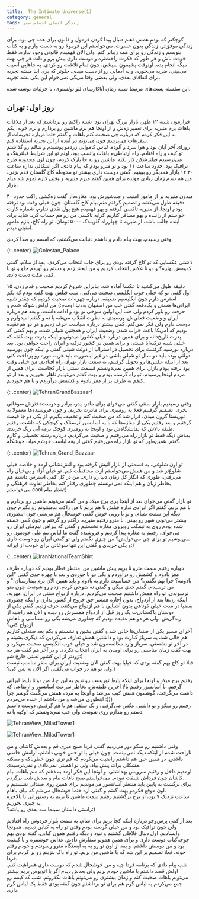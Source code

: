 ```yaml
---
title:  The Intimate Universe(1)
category: general
tags: زندگی انسان احساس سفر
---
```


 
کوچکتر که بودم همش ذهنم دنبال پیدا کردن فرمول و قانون برای همه چی بود. برای زندگی موفق‌تر، زندگی بدون حسرت.
می‌خواستم این فرمولا رو به دست بیارم و یه کتاب بنویسم و زندگی رو برای همه زیباتر کنم. ولی الان فهمیدم قانونی وجود نداره، فقط خودت باش و هر طور که فکرت راحت‌تره و دوست داری پیش برو و دلت هر چی بهت میگه انجام بده. اونوقت پشیمون نمیشی، چون تمام تلاشت رو کردی. یه جاهایی آسیب می‌بینی، ضربه می‌خوری و یه آدمایی رو از دست میدی، جلوتر که بری اینا میشه تجربه برای اتفاقای بعدی. ولی بعضی وقتا می‌گی نمی‌خوام این یکی بشه تجربه.

این سلسله پست‌های مرتبط شبیه رمان آناکارنینای لئو تولستوی، با جزئیات نوشته شده.
 
## روز اول: تهران
 
قرارمون شنبه ۱۲ ظهر، بازار بزرگ تهران بود. شنبه راکتم رو برداشتم که بعد از ملاقات باهات برم منیریه برای تعمیر زه‌ش و از اونجا هم برم ماشین رو بردارم و برم خونه. یکم به این فکر کردم که درباره چی صحبت کنم باهات و گفتم حتما درباره تجربه‌ات از سفرهات می‌پرسم چون می‌تونم در آینده از این تجربه استفاده کنم. <br/>
روزای آخر آبان بود و هوا سرد و آلوده. لباس کاموایی زردمو پوشیدم و شالم رو گذاشتم تو کیف و راه افتادم. راه‌ ارتباطی‌م باهات واتسپ بود، اونم تو این شرایط فیلترینگ و می‌ترسیدم فیلترشکن کار نکنه. ماشین رو یه جا پارک کردم، چون اون محدوده طرح ترافیک بود. حدود ساعت ۱۱ بود و تو مترو بودم که پیام دادی، اگر اشکالی نداره ساعت ۱۲:۳۰ بازار همدیگر رو ببینیم. گفتی دوست داری بیشتر تو محوطه کاخ گلستان قدم بزنی،‌ من هم دیدم زمان زیادی مونده برای همین گفتم میرم منیریه و وقتی کارم تموم شد میام بازار.<br/>


 
 میدون منیریه پر از مامور امنیت و ضدشورش بود. مغازه‌دار گفت زه‌کشی راکت حدود ۴۰ دقیقه طول می‌کشه و تصمیم گرفتم منم بیام کاخ گلستان، چون خیلی وقت بود نرفته بودم اونجا. از منیریه تاکسی گرفتم و یهو فهمیدم هیچ پول نقدی ندارم، شماره کارت خواستم از راننده و یهو مسافر کناریم کرایه تاکسی من رو هم حساب کرد. شاید برای آینده جالب باشه، از منیریه تا چهارراه گلوبندک ۵۰۰۰ تومان. تو راه کاخ، بازم مامور امنیتی دیدم.
 
 وقتی رسیدم، بهت پیام دادم و داشتم دنبالت می‌گشتم، که اسمم رو صدا کردی. <br/>
 
 {: .center}
 ![Golestan_Palace](https://raw.githubusercontent.com/spacelover1/FreedomWriter/master/image/Golestan-Palace.jpg)
 
داشتی عکسایی که تو کاخ گرفته بودی رو برای چاپ انتخاب می‌کردی. بعد از سلام، گفتی کدومش بهتره؟ و دو تا عکس انتخاب کردیم و من لبخند زدم و دستم رو آوردم جلو و تو با کمی مکث دست دادی.<br/>
 
 ۱۵ دقیقه طول می‌کشید تا عکسا آماده شه، بنابراین شروع کردیم صحبت و قدم زدن. اول گفتی تو که خیلی خوب انگلیسی صحبت می‌کنی، شب قبلش بهت گفته بودم که یکم استرس دارم چون انگلیسیم ضعیفه. درباره چهره‌ات صحبت کردیم که چقدر شبیه ایرانی‌ها هستی و یک‌دفعه گفتی خب من اصفهان به‌دنیا اومدم:) من اولش شوکه شدم و حرفت رو باور کردم ولی خب این اولین شوخی تو بود و ادامه داشت. و بعد هم درباره ایران و وضعیت فعلی‌ش. پرسیدی به نظرت انقلاب می‌شه یا نه و گفتم امیدوارم و دوست دارم ولی فکر نمی‌کنم. کمی بیشتر درباره سیاست حرف زدیم و هر دو هم‌عقیده بودیم که آمریکا باعث خراب شدن وضعیت ایران و همچنین شیلی شده. و بهم گفتی که پدرت تاریخ‌دانه و برای همین درباره خیلی کشورا میدونی و اینکه پدرت بهت گفته که خیلی شبیه ترکیه‌ایا هستی و برای همین در کشور ترکیه و ایران راحت خواهی بود. بعد درباره بورسیه گرفتنت برای تحصیل در استرالیا از دولت شیلی گفتی و اینکه چون بورسیه دولتی بوده باید دو سال تو شیلی باشی در غیر اینصورت باید هزینه‌ دوره رو پرداخت کنی.<br/>
بعد از اینکه عکس‌ها رو تحویل گرفتیم، به سمت بازار تهران راه افتادیم. من خیلی وقت بود نرفته بودم بازار. برای همین نمی‌دونستم قسمت سنتی بازار کجاست، برای همین از مردم اونجا پرسیدم. تو راه گرسنه بودم و بهت گفتم می‌تونیم ناهار بخوریم و بعد از تو کیفم یه ظرف پر از مغز بادوم و کشمش درآوردم و با هم خوردیم. 

{: .center}
![TehranGrandBazzaar1](https://raw.githubusercontent.com/spacelover1/FreedomWriter/master/image/TehranGrandBazzaar1.jpg)

وقتی رسیدیم بازار سنتی گفتی می‌خوای برای مادر، پدر، برادر و دوست‌دخترش سوغاتی بخری. تصمیم گرفتیم فعلا یه رومیزی برای مادرت بخریم. و چون فروشنده‌ها معمولا به توریستا گرون میدن، قرار شد که من صحبت کنم و تخفیف بگیرم. از یکی دو جا قیمت گرفتیم و بعد رفتیم یکی از مغازه‌ها که با یه آسانسور ترسناک و کوچکی که داشت، رفتیم طبقه بالاش که نمایشگاه‌ش بود و اونجا یه رومیزی کوچک ترمه آبی رنگ خریدی.<br/>
 بعدش دیگه فقط تو بازار راه می‌رفتیم و صحبت می‌کردیم، درباره رشته تحصیلی‌ و کارم گفتم. همین‌طور که تو بازار راه می‌رفتیم گفتی از یقه لباست خوشم میاد،‌ خوشکله. <br/>
 
{: .center}
![Tehran_Grand_Bazzaar](https://raw.githubusercontent.com/spacelover1/FreedomWriter/master/image/TehranGrandBazzaar2.jpg)


 تو اون شلوغی، یه قسمتی از بازار آتیش گرفته بود و آتش‌نشانی اومد و خلاصه خیلی شلوغ‌تر شد و من همش می‌خواستم ازت محافظت کنم. تو خیلی آزاد و بی‌خیال راه می‌رفتی، طوری که انگار کل زمان دنیا رو داری.
من در کل کمی استرس داشتم هم بخاطر زبان و هم اینکه نمی‌دونستم چطوری رفتار کنم بخاطر تفاوت فرهنگی و می‌خواستم cool بنظر بیام:)<br/>
 
تو بازار گفتی می‌خوای بعد از اینجا بری برج میلاد و من گفتم می‌تونم ماشین رو بردارم و با هم بریم. گفتم اگر ایرادی نداره قبلش با هم بریم تا من راکت بدمینتونم رو بگیرم چون دیگه این سمت نمیام. و تو با رویی خوش گفتی خوشحال هم می‌شی چون اینطوری بیشتر می‌تونی شهر رو ببینی. با مترو رفتیم منیریه. راکتم رو گرفتم و چون کمی خسته شده بودم روی یه نیمکت روبروی مغازه نشستیم و گفتی که پیراهن تیم‌ملی ایران رو می‌خوای. رفتیم یه مغازه‌ پیدا کردیم و فروشنده گفت ما لباس تیم ملی خودمون رو نمی‌پوشیم تو برای چی می‌خوایش؟ من چیزی نگفتم ولی تو گفتی ایران رو دوست داری و یکی خریدی و گفتی این تنها سوغاتی برای خودت از ایرانه:) <br/>

{: .center}
![IranNationalTeamShirt](https://raw.githubusercontent.com/spacelover1/FreedomWriter/master/image/NationalTeamShirt.jpg)
 
دوباره رفتیم سمت مترو تا بریم پیش ماشین من. منتظر قطار بودیم که دوباره ظرف مغز بادوم و کشمش رو درآوردم و یکی دو تا خوردی و بعد با چهره جدی گفتی "این بادومه؟ چرا بهم نگفتی؟ من حساسیت دارم به بادوم و باید همین الان برم بیمارستان!" و من ترسیدم، گفتم جدی میگی و گفتی نه شوخی کردم. زدم رو شونه‌ت چون منو ترسوندی. تو راه همش داشتیم صحبت می‌کردیم. درباره ازدواج سنتی در ایران، مهریه، اینکه زن‌ها بعد از ازدواج، بدون اجازه همسر حق خروج از کشور ندارن و اینکه چطوری بعضیا در مدت خیلی کوتاهی بدون آشنایی با هم ازدواج می‌کنند، حرف زدیم. گفتی یکی از دوستان پاکستانی‌ت یک روز قبل از ازدواج همسرش رو دیده و الان هم راضیه از زندگی‌ش. ولی هر دو هم عقیده بودیم که چطوری می‌شه یکی رو نشناسی و باهاش ازدواج کنی؟ <br/>
آخرای مسیر یکی از صندلی‌ها خالی شد و گفتی بشین و نشستم و یکم بعد صندلی کناریم هم خالی شد، یه سرباز کنارت بود و داشتین همش تعارف می‌کردین که دیگری بشینه و در آخر تو نشستی. سرباز وارد مکالمه‌مون شد و خیلی خوب انگلیسی صحبت می‌کرد و بهت گفت زمان مناسبی رو برای اومدن به ایران انتخاب نکردی و در آخر هم گفت هر چه زودتر از این کشور لعنتی خارج شو:)<br/>
قبلا تو کاخ بهم گفته بودی که خیلیا بهت گفتن الان وضعیت ایران برای سفر مناسب نیست ولی تو هم در جواب می‌گفتی اگر الان نه پس کی؟:)<br/>
 

 
رفتیم برج میلاد و اونجا برای اینکه بلیط توریست رو ندیم به این ج.ا، من دو تا بلیط ایرانی گرفتم. با آسانسور رفتیم بالا آخرین طبقه‌ش. بخاطر سرعت آسانسور و ارتفاعی که داشت می‌گرفت، گوشمون همش کیپ می‌شد و اونجا یه مرده همش می‌گفت گوشم چرا اینطوری می‌شه و من داشتم از خنده می‌مردم :)))<br/>
رفتیم رو سکو و تو داشتی عکس می‌گرفتی و یک سلفی هم با هم گرفتیم. دوست داشتم دستم رو بندازم روی شونه‌ت ولی خب نمی‌دونستم که اوکیه یا نه. <br/>

![TehranView_MiladTower1](https://raw.githubusercontent.com/spacelover1/FreedomWriter/master/image/TehranView_MiladTower1.jpg)<br/>


![TehranView_MiladTower1](https://raw.githubusercontent.com/spacelover1/FreedomWriter/master/image/TehranView_MiladTower2.jpg)

وقتی داشتیم رو سکو دور می‌زدیم گفتی فردا صبح میری قم و بعدش کاشان و من ناراحت شدم از اینکه دیگه نمی‌بینمت، چون خیلی با تو حس خوبی داشتم، آرامش خاصی داشتی. در همین حین هم داشتم راضیت می‌کردم که قم نری چون خطرناکه و ممکنه مشکلی برات پیش بیاد. ولی تو اهمیتی نمی‌دادی و نمی‌ترسیدی.<br/>
اومدیم داخل و رفتیم سرویس بهداشتی. و اونجا این فکر اومد به ذهنم که منم باهات بیام کاشان چون فرداش شیفت نبودم. می‌خواستم صبح باهات بیام و بعدش شب برگردم. <br/>
برای برگشت به پایین باید منتظر آسانسور می‌موندیم برای همین روی صندلی‌ نشستیم و اون موقع فکرمو بهت گفتم و گفتی آره حتما خوشحال می‌شم که بیای باهام.<br/>
ساعت نزدیک ۷ بود، از برج برگشتیم رفتیم سمت ماشین تا بریم یه رستورانی تا بالاخره یه چیزی بخوریم. <br/>
راستی داستان سینما سه بعدی رو یادته؟:)


بعد از کمی پرس‌و‌جو درباره اینکه کجا بریم برای شام، به سمت بلوار فردوس راه افتادیم ولی چون ترافیک بود و من خیلی گرسنه بودم وقتی تو راه یه کبابی دیدیم، همونجا وایسادیم. اول دنبال فلافلی گشتیم و نبود و دیگه رفتیم همون کبابی. گفته بودی بهم جوجه‌کباب دوست داری و برای همین همونو سفارش دادیم. غذاش خوشمزه و با کیفیت بود و من دوسش داشتم. و بعد از اون تو رو به یه ایستگاه مترو رسوندم و خودم رفتم خونه. فعلا تصمیم بر این شد که با ماشین من بریم. تو راه باک بنزینم رو پر کردم برای فردا.<br/>
شب پیام دادی که برنامه فردا چیه و من خوشحال شدم که دوست داری همراهیت کنم. اولش قصد داشتم با ماشین خودم بریم ولی بعدش دیدم اگر با اتوبوس بریم بیشتر می‌تونم باهات صحبت کنم و زمان بیشتری رو می‌تونم باهات بگذرونم.
شب که کیفم رو جمع می‌کردم یه لباس گرم هم برای تو برداشتم چون گفته بودی فقط یک لباس گرم داری.
 
